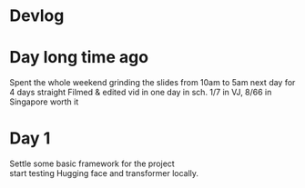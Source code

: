 
# Devlog

# Day long time ago
Spent the whole weekend grinding the slides from 10am to 5am next day for 4 days straight
Filmed & edited vid in one day in sch.
1/7 in VJ, 8/66 in Singapore worth it

# Day 1
Settle some basic framework for the project\
start testing Hugging face and transformer locally.